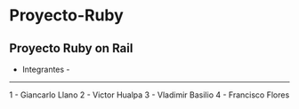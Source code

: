 # Proyecto-Ruby
Proyecto Ruby on Rail
---------------------
-    Integrantes    -
---------------------
1 - Giancarlo Llano
2 - Victor Hualpa
3 - Vladimir Basilio
4 - Francisco Flores


